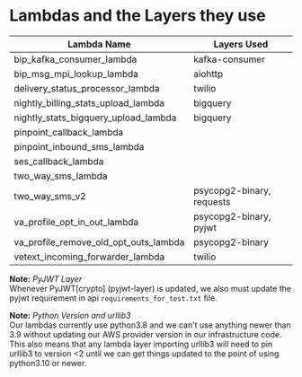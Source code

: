 # Lambdas and the Layers they use

| Lambda Name | Layers Used |
| ---- | ---- |
| bip_kafka_consumer_lambda | kafka-consumer |
| bip_msg_mpi_lookup_lambda | aiohttp |
| delivery_status_processor_lambda | twilio |
| nightly_billing_stats_upload_lambda | bigquery |
| nightly_stats_bigquery_upload_lambda | bigquery |
| pinpoint_callback_lambda |  |
| pinpoint_inbound_sms_lambda |  |
| ses_callback_lambda |  |
| two_way_sms_lambda |  |
| two_way_sms_v2 | psycopg2-binary, requests |
| va_profile_opt_in_out_lambda | psycopg2-binary, pyjwt |
| va_profile_remove_old_opt_outs_lambda | psycopg2-binary |
| vetext_incoming_forwarder_lambda | twilio |

**Note:** _PyJWT Layer_  
Whenever PyJWT[crypto] (pyjwt-layer) is updated, we also must update the pyjwt requirement in api `requirements_for_test.txt` file.

**Note:** _Python Version and urllib3_  
Our lambdas currently use python3.8 and we can't use anything newer than 3.9 without updating our AWS provider version
in our infrastructure code. This also means that any lambda layer importing urllib3 will need to pin urllib3 to version 
<2 until we can get things updated to the point of using python3.10 or newer.
